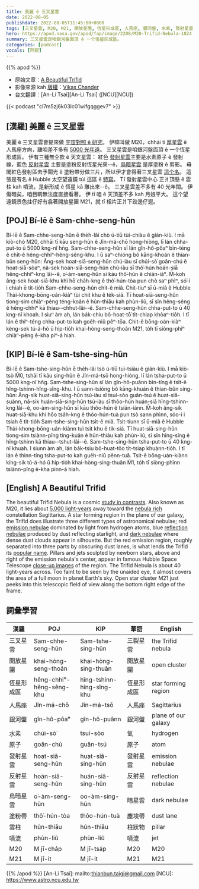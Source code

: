 ```yaml
---
title: 美麗 ê 三叉星雲
date: 2022-08-05
publishdate: 2022-08-05T11:45:00+0800
tags: [三叉星雲, M20, M21, 開放星團, 恆星形成區, 人馬座, 銀河盤, 水素, 發射星雲, 反射星雲, 烏暗星雲, 塗粉帶, 雲柱, 噴流]
hero: https://apod.nasa.gov/apod/fap/image/2208/M20-Trifid-Nebula-1024.jpg
summary: 三叉星雲是咱銀河盤面頂 ê 一个恆星形成區。
categories: [podcast]
vocals: [阿錕]
---
```


{{% apod %}}

- 原始文章：[A Beautiful Trifid](https://apod.nasa.gov/apod/ap220805.html)
- 影像來源 kah [版權][copyright]：[Vikas Chander](https://www.vikaschander.com/)
- 台文翻譯：[An-Li Tsai][An-Li Tsai] ([NCU][NCU])

{{< podcast "cl7m5zj6k03lc01wifgqggev7" >}}

## [漢羅] 美麗 ê 三叉星雲
美麗 ê 三叉星雲會提來做 [宇宙對照 ê 研究][study in contrasts]。
伊嘛叫做 M20，chhāi tī [厚星雲][nebula rich] ê 人馬座方向，離咱差不多有 [5000 光年遠][5,000 light-years]。
三叉星雲是咱銀河盤面頂 ê 一个恆星形成區。
伊有三種無仝款 ê 天文星雲：
紅色 [發射星雲][emission nebulae]主要是水素原子 ê 發射線，藍色 [反射星雲][reflection nebulae] 主要是塗粉反射恆星光來--ê，[烏暗星雲][dark nebulae] 是厚塗粉 ê 剪影。
毋閣紅色發射區去予閘光 ê 塗粉帶分做三片，所以伊才會得著三叉星雲 [這个名][popular name]。
這張是有名 ê Hubble 太空望遠鏡 tùi 這區 ê [特寫][close-up images]。
Tī 發射星雲中心 正爿頂懸 ê 雲柱 kah 噴流，是新形成 ê 恆星 kā 雕出來--ê。
三叉星雲差不多有 40 光年闊。
伊傷暗矣，咱目睭無法度直接看著。
伊 tī 咱 ê 天頂差不多 kah 月娘平大。
這个望遠鏡景色拄仔好有翕著開放星團 M21，就 tī 相片正爿下跤邊仔遐。

## [POJ] Bí-lē ê Sam-chhe-seng-hûn
Bí-lē ê Sam-chhe-seng-hûn ē the̍h-lâi chò ú-tiū tùi-chiàu ê gián-kiù.
I mā kiò-chò M20, chhāi tī kāu seng-hûn ê Jîn-má-chō hong-hiòng, lī lán chha-put-to ū 5000 kng-nî hn̄g.
Sam-chhe-seng-hûn sī lán gîn-hô-pôaⁿ bīn-téng ê chi̍t-ê hêng-chhiⁿ-hêng-sêng-khu.
I ū saⁿ-chióng bô kāng-khoán ê thian-bûn seng-hûn:
Âng-sek hoat-siā-seng-hûn chú-iàu sī chúi-sò͘ goân-chú ê hoat-siā-sòaⁿ, nâ-sek hoán-siā-seng-hûn chú-iàu sī thô͘-hún hoán-siā hêng-chhiⁿ-kng lâi--ê, o͘-àm-seng-hûn sī kāu thô͘-hún ê chián-iáⁿ.
M̄-koh âng-sek hoat-siā-khu khì hō͘ cha̍h-kng ê thô͘-hún-tòa pun chò saⁿ phìⁿ, só͘-í i chiah ē tit-tio̍h Sam-chhe-seng-hûn chi̍t-ê miâ.
Chit-tiuⁿ sī ū-miâ ê Hubble Thài-khong-bōng-oán-kiàⁿ tùi chit khu ê te̍k-siá.
Tī hoat-siā-seng-hûn tiong-sim chiàⁿ-pêng téng-koân ê hûn-thiāu kah phùn-liû, sī sîn hêng-sêng ê hêng-chhiⁿ kā thiau--chhut-lâi--ê.
Sam-chhe-seng-hûn chha-put-to ū 40 kng-nî khoah.
I siuⁿ àm ah, lán ba̍k-chiu bô-hoat-tō͘ ti̍t-chiap khòaⁿ-tio̍h.
I tī lán ê thiⁿ-téng chha-put-to kah goe̍h-niû pêⁿ-tōa.
Chit-ê bōng-oán-kiàⁿ kéng-sek tú-á-hó ū hip-tio̍h khai-hòng-seng-thoân M21, to̍h tī siòng-phìⁿ chiàⁿ-pêng ē-kha piⁿ-á hiah.

## [KIP] Bí-lē ê Sam-tshe-sing-hûn
Bí-lē ê Sam-tshe-sing-hûn ē the̍h-lâi tsò ú-tiū tuì-tsiàu ê gián-kiù.
I mā kiò-tsò Ḿ0, tshāi tī kāu sing-hûn ê Jîn-má-tsō hong-hiòng, lī lán tsha-put-to ū 5000 kng-nî hn̄g.
Sam-tshe-sing-hûn sī lán gîn-hô-puânn bīn-tíng ê tsi̍t-ê hîng-tshinn-hîng-sîng-khu.
I ū sann-tsióng bô kāng-khuán ê thian-bûn sing-hûn:
Âng-sik huat-siā-sing-hûn tsú-iàu sī tsuí-sòo guân-tsú ê huat-siā-suànn, nâ-sik huán-siā-sing-hûn tsú-iàu sī thôo-hún huán-siā hîng-tshinn-kng lâi--ê, oo-àm-sing-hûn sī kāu thôo-hún ê tsián-iánn.
M̄-koh âng-sik huat-siā-khu khì hōo tsa̍h-kng ê thôo-hún-tuà pun tsò sann phìnn, sóo-í i tsiah ē tit-tio̍h Sam-tshe-sing-hûn tsi̍t-ê miâ.
Tsit-tiunn sī ū-miâ ê Hubble Thài-khong-bōng-uán-kiànn tuì tsit khu ê ti̍k-siá.
Tī huat-siā-sing-hûn tiong-sim tsiànn-pîng tíng-kuân ê hûn-thiāu kah phùn-liû, sī sîn hîng-sîng ê hîng-tshinn kā thiau--tshut-lâi--ê.
Sam-tshe-sing-hûn tsha-put-to ū 40 kng-nî khuah.
I siunn àm ah, lán ba̍k-tsiu bô-huat-tōo ti̍t-tsiap khuànn-tio̍h.
I tī lán ê thinn-tíng tsha-put-to kah gue̍h-niû pênn-tuā.
Tsit-ê bōng-uán-kiànn kíng-sik tú-á-hó ū hip-tio̍h khai-hòng-sing-thuân Ḿ1, to̍h tī siòng-phìnn tsiànn-pîng ē-kha pinn-á hiah.

## [English] A Beautiful Trifid
The beautiful Trifid Nebula is a cosmic [study in contrasts][study in contrasts].
Also known as M20, it lies about [5,000 light-years][5,000 light-years] away toward the [nebula rich][nebula rich] constellation Sagittarius.
A star forming region in the plane of our galaxy, the Trifid does illustrate three different types of astronomical nebulae; red [emission nebulae][emission nebulae] dominated by light from hydrogen atoms, blue [reflection nebulae][reflection nebulae] produced by dust reflecting starlight, and [dark nebulae][dark nebulae] where dense dust clouds appear in silhouette.
But the red emission region, roughly separated into three parts by obscuring dust lanes, is what lends the Trifid its [popular name][popular name].
Pillars and jets sculpted by newborn stars, above and right of the emission nebula's center, appear in famous Hubble Space Telescope [close-up images][close-up images] of the region.
The Trifid Nebula is about 40 light-years across.
Too faint to be seen by the unaided eye, it almost covers the area of a full moon in planet Earth's sky.
Open star cluster M21 just peeks into this telescopic field of view along the bottom right edge of the frame.

## 詞彙學習

|漢羅|POJ|KIP|華語|English|
|-|-|-|-|-|
|三叉星雲|Sam-chhe-seng-hûn|Sam-tshe-sing-hûn|三裂星雲|the Trifid nebula|
|開放星團|khai-hòng-seng-thoân|khai-hòng-sing-thuân|開放星團|open cluster|
|恆星形成區|hêng-chhiⁿ-hêng-sêng-khu|hîng-tshinn-hîng-sîng-khu|恆星形成區|star forming region|
|人馬座|Jîn-má-chō|Jîn-má-tsō|人馬座|Sagittarius|
|銀河盤|gîn-hô-pôaⁿ|gîn-hô-puânn|銀河盤|plane of our galaxy|
|水素|chúi-sò͘|tsuí-sòo|氫|hydrogen|
|原子|goân-chú|guân-tsú|原子|atom|
|發射星雲|hoat-siā-seng-hûn|huat-siā-sing-hûn|發射星雲|emission nebulae|
|反射星雲|hoán-siā-seng-hûn|huán-siā-sing-hûn|反射星雲|reflection nebulae|
|烏暗星雲|o͘-àm-seng-hûn|oo-àm-sing-hûn|暗星雲|dark nebulae|
|塗粉帶|thô͘-hún-tòa|thôo-hún-tuà|塵埃帶|dust lane|
|雲柱|hûn-thiāu|hûn-thiāu|柱狀物|pillar|
|噴流|phùn-liû|phùn-liû|噴流|jet|
|M20|M jī-cha̍p|M jī-tsa̍p|M20|M20|
|M21|M jī-it|M jī-it|M21|M21|

{{% /apod %}}
[An-Li Tsai]: mailto:thianbun.taigi@gmail.com
[NCU]: https://www.astro.ncu.edu.tw

[copyright]: https://apod.nasa.gov/apod/fap/lib/about_apod.html#srapply

[study in contrasts]:http://www.messier.seds.org/m/m020.html
[5,000 light-years]:http://www.atlasoftheuniverse.com/5000lys.html
[nebula rich]:https://apod.nasa.gov/apod/ap130712.html
[emission nebulae]:https://apod.nasa.gov/apod/ap080424.html
[reflection nebulae]:https://apod.nasa.gov/apod/ap090521.html
[dark nebulae]:https://apod.nasa.gov/apod/ap090522.html
[popular name]:http://en.wikipedia.org/wiki/Trifid_Nebula
[close-up images]:http://hubblesite.org/image/915/news_release/1999-42
